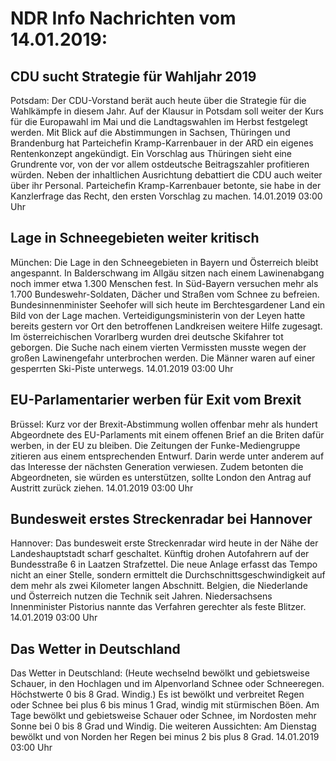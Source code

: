 # NDR Info Nachrichten vom 14.01.2019:


## CDU sucht Strategie für Wahljahr 2019
Potsdam: Der CDU-Vorstand berät auch heute über die Strategie für die Wahlkämpfe in diesem Jahr. Auf der Klausur in Potsdam soll weiter der Kurs für die Europawahl im Mai und die Landtagswahlen im Herbst festgelegt werden. Mit Blick auf die  Abstimmungen in Sachsen, Thüringen und Brandenburg hat Parteichefin Kramp-Karrenbauer in der ARD ein eigenes Rentenkonzept angekündigt. Ein Vorschlag aus Thüringen sieht eine Grundrente vor, von der vor allem ostdeutsche Beitragszahler profitieren würden. Neben der inhaltlichen Ausrichtung debattiert die CDU auch weiter über ihr Personal. Parteichefin Kramp-Karrenbauer betonte, sie habe in der Kanzlerfrage das Recht, den ersten Vorschlag zu machen. 14.01.2019 03:00 Uhr 

## Lage in Schneegebieten weiter kritisch
München: Die Lage in den Schneegebieten in Bayern und Österreich bleibt angespannt. In Balderschwang im Allgäu sitzen nach einem Lawinenabgang noch immer etwa 1.300 Menschen fest. In Süd-Bayern versuchen mehr als 1.700 Bundeswehr-Soldaten, Dächer und Straßen vom Schnee zu befreien. Bundesinnenminister Seehofer will sich heute im Berchtesgardener Land ein Bild von der Lage machen. Verteidigungsministerin von der Leyen hatte bereits gestern vor Ort den betroffenen Landkreisen weitere Hilfe zugesagt. Im österreichischen Vorarlberg wurden drei deutsche Skifahrer tot geborgen. Die Suche nach einem vierten Vermissten musste wegen der großen Lawinengefahr unterbrochen werden. Die Männer waren auf einer gesperrten Ski-Piste unterwegs. 14.01.2019 03:00 Uhr 

## EU-Parlamentarier werben für Exit vom Brexit
Brüssel: Kurz vor der Brexit-Abstimmung wollen offenbar mehr als hundert Abgeordnete des EU-Parlaments mit einem offenen Brief an die Briten dafür werben, in der EU zu bleiben. Die Zeitungen der Funke-Mediengruppe zitieren aus einem entsprechenden Entwurf. Darin werde unter anderem auf das Interesse der nächsten Generation verwiesen. Zudem betonten die Abgeordneten, sie würden es unterstützen, sollte London den Antrag auf Austritt zurück ziehen. 14.01.2019 03:00 Uhr 

## Bundesweit erstes Streckenradar bei Hannover
Hannover: Das bundesweit erste Streckenradar wird heute in der Nähe der Landeshauptstadt scharf geschaltet. Künftig drohen Autofahrern auf der Bundesstraße 6 in Laatzen Strafzettel. Die neue Anlage erfasst das Tempo nicht an einer Stelle, sondern ermittelt die Durchschnittsgeschwindigkeit auf dem mehr als zwei Kilometer langen Abschnitt. Belgien, die Niederlande und Österreich nutzen die Technik seit Jahren. Niedersachsens Innenminister Pistorius nannte das Verfahren gerechter als feste Blitzer. 14.01.2019 03:00 Uhr 

## Das Wetter in Deutschland
Das Wetter in Deutschland:
(Heute wechselnd bewölkt und gebietsweise Schauer, in den Hochlagen und im Alpenvorland Schnee oder Schneeregen. Höchstwerte 0 bis 8 Grad. Windig.) Es ist bewölkt und verbreitet Regen oder Schnee bei plus 6 bis minus 1 Grad, windig mit stürmischen Böen. Am Tage bewölkt und gebietsweise Schauer oder Schnee, im Nordosten mehr Sonne bei 0 bis 8 Grad und Windig. Die weiteren Aussichten: Am Dienstag bewölkt und von Norden her Regen bei minus 2 bis plus 8 Grad. 14.01.2019 03:00 Uhr 
